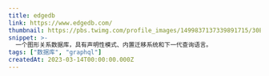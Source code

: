 ```yaml
---
title: edgedb
link: https://www.edgedb.com/
thumbnail: https://pbs.twimg.com/profile_images/1499837137339891715/30EyQj2H_400x400.png
snippet: >-
  一个图形关系数据库，具有声明性模式、内置迁移系统和下一代查询语言。
tags: ["数据库", "graphql"]
createdAt: 2023-03-14T00:00:00.000Z
---
```

